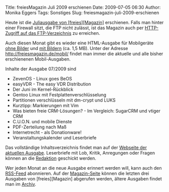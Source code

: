 Title: freiesMagazin Juli 2009 erschienen
Date: 2009-07-05 06:30
Author: Monika Eggers
Tags: Sonstiges
Slug: freiesmagazin-juli-2009-erschienen

Heute ist die [Juliausgabe von
[freies][Magazin]](ftp://ftp.freiesmagazin.de/2009/freiesMagazin-2009-07.pdf)
erschienen. Falls man hinter einer Firewall sitzt, die FTP nicht
zulässt, ist das Magazin auch per [HTTP-Zugriff auf das
FTP-Verzeichnis](http://www.freiesmagazin.de/ftp/2009/freiesMagazin-2009-07.pdf)
zu erreichen.


Auch diesen Monat gibt es wieder eine HTML-Ausgabe für Mobilgeräte [ohne
Bilder](http://freiesmagazin.de/mobil/freiesMagazin-2009-07.html) und
[mit
Bildern](http://freiesmagazin.de/mobil/freiesMagazin-2009-07-bilder.html)
(ca. 1,5 MB). Unter der Adresse <http://freiesmagazin.de/mobil/> findet
man immer die aktuelle und alle bisher erschienenen Mobil-Ausgaben.


<!--break--><!--break-->

Inhalte der Ausgabe 07/2009 sind


-   ZevenOS - Linux goes BeOS
-   easyVDR - The easy VDR Distribution
-   Der Juni im Kernel-Rückblick
-   Gentoo Linux mit Festplattenverschlüsselung
-   Partitionen verschlüsseln mit dm-crypt und LUKS
-   Kurztipp: Markierungen mit Vim
-   Was bieten freie CRM-Lösungen? - Im Vergleich: SugarCRM und vtiger
    CRM
-   C.U.O.N. und mobile Dienste
-   PDF-Zerteilung nach Maß
-   Internetrecht - als Donationware!
-   Veranstaltungskalender und Leserbriefe


Das vollständige Inhaltsverzeichnis findet man auf der [Webseite der
aktuellen Ausgabe](http://www.freiesmagazin.de/freiesMagazin-2009-07).
Leserbriefe mit Lob, Kritik, Anregungen oder Fragen können an die
[Redaktion](http://www.freiesmagazin.de/kontakt) geschickt werden.


Wer jeden Monat an die neue Ausgabe erinnert werden will, kann auch den
[RSS-Feed](http://www.freiesmagazin.de/rss.xml) abonnieren. Auf der
[Magazin-Seite](http://www.freiesmagazin.de/magazin) können die letzten
drei Ausgaben von
[freies][Magazin]
abgerufen werden, ältere Ausgaben findet man im
[Archiv](http://www.freiesmagazin.de/archiv).



